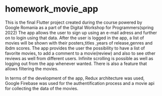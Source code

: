# homework_movie_app

This is the final Flutter project created during the course powered by Google Romania as a part of the Digital Workshop for Programmers(spring 2022)
The app allows the user to sign up using an e-mail adress and further on to login using that data. After the user is logged in the app, a list of movies will be shown with their posters,titles ,years of release,genres and ibdm scores. The app provides the user the possibility to have a list of favorite movies, to add a comment to a movie(review) and also to see other reviews as well from different users. Infinite scrolling is possible as well as logging out from the app whenever wanted. There is also a feature that allows filtering the movies.

In terms of the development of the app, Redux architecture was used, Google Firebase was used for the authentification process and a movie api for collecting the data of the movies. 
